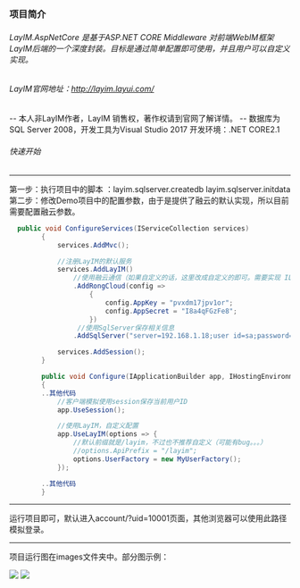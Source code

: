 ### 项目简介

###### LayIM.AspNetCore 是基于ASP.NET CORE Middleware 对前端WebIM框架LayIM后端的一个深度封装。目标是通过简单配置即可使用，并且用户可以自定义实现。
###### LayIM官网地址：http://layim.layui.com/
-- 本人非LayIM作者，LayIM 销售权，著作权请到官网了解详情。
-- 数据库为SQL Server 2008，开发工具为Visual Studio 2017 开发环境：.NET CORE2.1

###### 快速开始
---
 第一步：执行项目中的脚本 ：layim.sqlserver.createdb layim.sqlserver.initdata
 第二步：修改Demo项目中的配置参数，由于是提供了融云的默认实现，所以目前需要配置融云参数。
```c#
  public void ConfigureServices(IServiceCollection services)
        {
            services.AddMvc();

            //注册LayIM的默认服务
            services.AddLayIM()
                //使用融云通信（如果自定义的话，这里改成自定义的即可。需要实现 ILayIMServer接口）
                .AddRongCloud(config =>
                    {
                        config.AppKey = "pvxdm17jpv1or";
                        config.AppSecret = "I8a4qFGzFe8";
                    })
                 //使用SqlServer保存相关信息
                .AddSqlServer("server=192.168.1.18;user id=sa;password=123123;database=LayIM;Min Pool Size=16;Connect Timeout=500;");

            services.AddSession();
        }
```
``` c#
        public void Configure(IApplicationBuilder app, IHostingEnvironment env)
        {
	    ..其他代码
            //客户端模拟使用session保存当前用户ID
            app.UseSession();

            //使用LayIM，自定义配置
            app.UseLayIM(options => {
                //默认前缀就是/layim，不过也不推荐自定义（可能有bug。。。）
                //options.ApiPrefix = "/layim";
                options.UserFactory = new MyUserFactory();
            });

	    ..其他代码
        }
```

---
运行项目即可，默认进入account/?uid=10001页面，其他浏览器可以使用此路径模拟登录。

--- 
项目运行图在images文件夹中。部分图示例：

![](http://img1.gurucv.com/image/2018/6/2/9eb97dc360cb42fca59c757e6fa2511c.png)
![](http://img1.gurucv.com/image/2018/6/2/ce83babb67dd4a99aa700033e2b59765.png)

